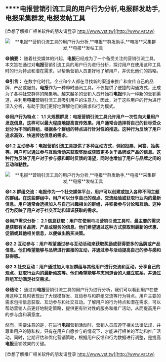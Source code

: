 ## ****电报**营销引流工具的用户行为分析,**电报**群发助手,**电报**采集群发,**电报**发帖工具**

[😍想了解推广相关软件的朋友请登录 http://www.vst.tw](http://www.vst.tw)

 <center><img src="https://vst.tw/MP4/tuiguang/png/1.png" alt="**电报**营销引流工具的用户行为分析,**电报**群发助手,**电报**采集群发,**电报**发帖工具"></center>

**😄摘要：**
随着社交媒体的兴起，**电报**已经成为了一个备受关注的营销引流工具。本文旨在通过对**电报**营销引流工具的用户行为进行分析，探讨用户在使用这种工具时的行为特点和潜在需求，以帮助营销人员更好地了解用户，并优化他们的策略。

**😄引言：**
在数字化时代，企业和个人都在寻找新的渠道来推广和宣传自己的品牌、产品或服务。**电报**作为一种即时通讯工具，不仅提供了便捷的沟通方式，还成为了各种社交群体的聚集地。越来越多的营销人员开始将**电报**作为一种新的营销渠道，并利用**电报**营销引流工具吸引用户的注意力。因此，对于这些用户的行为进行深入分析，有助于我们更好地理解他们的需求和行为模式。

**😄用户行为特点： 1.1 大规模群发：**电报**营销引流工具允许用户一次性向大量用户发送信息，这样可以最大程度地提高宣传效果。用户通常会选择将自己的目标受众划分为不同的群组，根据各个群组的特点进行针对性的推送。这种行为反映了用户追求高效、快速传达信息的需求。**

**😄1.2 互动参与：**电报**营销引流工具提供了多种互动方式，例如投票、问答、抽奖等。用户可以通过参与互动活动来获取奖励或获取更多关于品牌或产品的信息。这种行为反映了用户对于参与感和即时反馈的渴望，同时也增加了用户与品牌之间的互动和黏性。**

 <center><img src="https://vst.tw/MP4/tuiguang/png/5.png" alt="**电报**营销引流工具的用户行为分析,**电报**群发助手,**电报**采集群发,**电报**发帖工具"></center>

**😄1.3 群组交流：**电报**作为一个社交媒体平台，用户可以创建或加入各种不同主题的群组。在这些群组中，用户可以分享自己的观点、交流经验或获取行业内的最新信息。用户通常会选择加入与自己兴趣相关的群组，并积极参与讨论和互动。这种行为反映了用户对于社交互动和知识获取的需求。**

**😄用户需求分析： 2.1 信息获取：用户在使用**电报**营销引流工具时，最主要的需求是获取有关品牌、产品或服务的信息。他们希望通过这种方式获取到最新的优惠、促销或其他相关信息，以便做出购买决策。**

**😄2.2 互动参与：用户希望通过参与互动活动来获取奖励或获得更多的品牌或产品信息。他们希望能够与品牌进行直接的互动，并通过参与活动提高自己的参与感和获得感。**

**😄2.3 社交互动：用户通过加入**电报**群组与其他用户进行交流和互动，分享自己的观点、获取行业内的最新动态等。他们希望能够与志同道合的人建立联系，并通过群组互动满足社交需求。**

**😄结论：**
通过对**电报**营销引流工具的用户行为进行分析，我们可以看到用户在使用这种工具时表现出了大规模群发、互动参与和群组交流等行为特点。用户主要的需求包括信息获取、互动参与和社交互动。了解用户的行为特点和潜在需求，可以帮助营销人员更好地制定策略，提供更有针对性的服务和推广活动，从而提高用户的参与度和满意度。

然而，需要注意的是，在进行**电报**营销活动时，营销人员应遵守相关法律法规，并尊重用户的隐私权。只有在用户自愿参与的情况下，才能进行相关的互动和推广活动。同时，定期评估和优化营销策略，根据用户反馈和行为数据进行调整，是提高**电报**营销效果的关键。

[😍想了解推广相关软件的朋友请登录 http://www.vst.tw](http://www.vst.tw)



